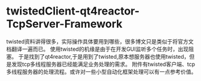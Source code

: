 # twistedClient-qt4reactor-TcpServer-Framework
twisted资料讲得很多，实际操作具体要用到哪些，很多博文只是类似于将官方文档翻译一遍而已。
使用twisted的机缘是由于在开发GUI监听多个任务时，出现阻塞。
于是找到了qt4reactor,于是用到了twisted,原本想服务器也使用twisted，但是发现tcp多线程服务器已经能满足业务处理的需求。
附件有twisted客户端、tcp多线程服务器的处理流程。或许对一些小型自动化框架处理可以有一点参考价值。
